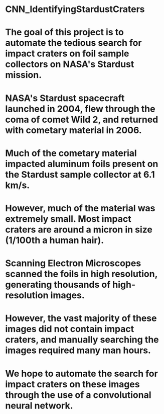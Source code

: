 # CNN_IdentifyingStardustCraters
# The goal of this project is to automate the tedious search for impact craters on foil sample collectors on NASA's Stardust mission.

# NASA's Stardust spacecraft launched in 2004, flew through the coma of comet Wild 2, and returned with cometary material in 2006.
# Much of the cometary material impacted aluminum foils present on the Stardust sample collector at 6.1 km/s.
# However, much of the material was extremely small.  Most impact craters are around a micron in size (1/100th a human hair).
# Scanning Electron Microscopes scanned the foils in high resolution, generating thousands of high-resolution images.
# However, the vast majority of these images did not contain impact craters, and manually searching the images required many man hours.
# We hope to automate the search for impact craters on these images through the use of a convolutional neural network.
